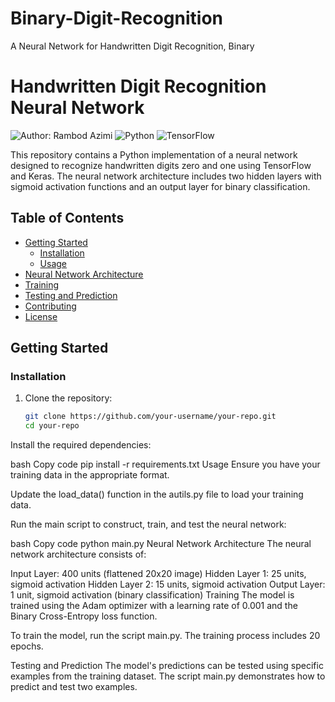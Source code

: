 # Binary-Digit-Recognition
A Neural Network for Handwritten Digit Recognition, Binary

# Handwritten Digit Recognition Neural Network

![Author: Rambod Azimi](https://img.shields.io/badge/Author-Rambod%20Azimi-blue)
![Python](https://img.shields.io/badge/Python-3.7%2B-blue)
![TensorFlow](https://img.shields.io/badge/TensorFlow-2.x%2B-orange)

This repository contains a Python implementation of a neural network designed to recognize handwritten digits zero and one using TensorFlow and Keras. The neural network architecture includes two hidden layers with sigmoid activation functions and an output layer for binary classification.

## Table of Contents

- [Getting Started](#getting-started)
  - [Installation](#installation)
  - [Usage](#usage)
- [Neural Network Architecture](#neural-network-architecture)
- [Training](#training)
- [Testing and Prediction](#testing-and-prediction)
- [Contributing](#contributing)
- [License](#license)

## Getting Started

### Installation

1. Clone the repository:

   ```bash
   git clone https://github.com/your-username/your-repo.git
   cd your-repo
Install the required dependencies:

bash
Copy code
pip install -r requirements.txt
Usage
Ensure you have your training data in the appropriate format.

Update the load_data() function in the autils.py file to load your training data.

Run the main script to construct, train, and test the neural network:

bash
Copy code
python main.py
Neural Network Architecture
The neural network architecture consists of:

Input Layer: 400 units (flattened 20x20 image)
Hidden Layer 1: 25 units, sigmoid activation
Hidden Layer 2: 15 units, sigmoid activation
Output Layer: 1 unit, sigmoid activation (binary classification)
Training
The model is trained using the Adam optimizer with a learning rate of 0.001 and the Binary Cross-Entropy loss function.

To train the model, run the script main.py. The training process includes 20 epochs.

Testing and Prediction
The model's predictions can be tested using specific examples from the training dataset. The script main.py demonstrates how to predict and test two examples.
